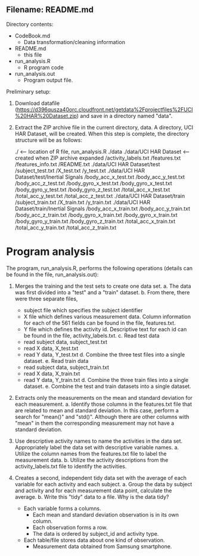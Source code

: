 Filename:  README.md
----------------------------------------------------------------------------------------------------
Directory contents:
  - CodeBook.md
    - Data transformation/cleaning information
  - README.md
    - this file
  - run_analysis.R
    - R program code
  - run_analysis.out
    - Program output file.


Preliminary setup:
1.  Download datafile (https://d396qusza40orc.cloudfront.net/getdata%2Fprojectfiles%2FUCI%20HAR%20Dataset.zip)
    and save in a directory named "data".
2.  Extract the ZIP archive file in the current directory, data.  A directory, UCI HAR Dataset, will
    be created.  When this step is complete, the directory structure will be as follows:

	./                                <-- location of R file, run_analysis.R
	./data
	./data/UCI HAR Dataset            <-- created when ZIP archive expanded
	                      /activity_labels.txt
						  /features.txt
						  /features_info.txt
						  /README.txt
	./data/UCI HAR Dataset/test
	                           /subject_test.txt
							   /X_test.txt
							   /y_test.txt
	./data/UCI HAR Dataset/test/Inertial Signals
												/body_acc_x_test.txt
												/body_acc_y_test.txt
												/body_acc_z_test.txt
												/body_gyro_x_test.txt
												/body_gyro_x_test.txt
												/body_gyro_y_test.txt
												/body_gyro_z_test.txt
												/total_acc_x_test.txt
												/total_acc_y_test.txt
												/total_acc_z_test.txt
	./data/UCI HAR Dataset/train
	                           /subject_train.txt
							   /X_train.txt
							   /y_train.txt
	./data/UCI HAR Dataset/train/Inertial Signals
												/body_acc_x_train.txt
												/body_acc_y_train.txt
												/body_acc_z_train.txt
												/body_gyro_x_train.txt
												/body_gyro_x_train.txt
												/body_gyro_y_train.txt
												/body_gyro_z_train.txt
												/total_acc_x_train.txt
												/total_acc_y_train.txt
												/total_acc_z_train.txt

Program analysis
================
The program, run_analysis.R, performs the following operations (details can be found in the file,
run_analysis.out):

1.  Merges the training and the test sets to create one data set.
  a.  The data was first divided into a "test" and a "train" dataset.
  b.  From there, there were three separate files,
	  - subject file which specifies the subject identifier
	  - X file which defines various measurement data.  Column information for each of the 561
		fields can be found in the file, features.txt.
	  - Y file which defines the activity id.  Descriptive text for each id can be found in
		the file, activity_labels.txt.
  c.  Read test data
	  - read subject data, subject_test.txt
	  - read X data, X_test.txt
	  - read Y data, Y_test.txt
  d.  Combine the three test files into a single dataset.
  e.  Read train data
	  - read subject data, subject_train.txt
	  - read X data, X_train.txt
	  - read Y data, Y_train.txt
  d.  Combine the three train files into a single dataset.
  e.  Combine the test and train datasets into a single dataset.
	
2.  Extracts only the measurements on the mean and standard deviation for each measurement. 
  a.  Identify those columns in the features.txt file that are related to mean and standard
		deviation.  In this case, perform a search for "mean()" and "std()".  Although there are 
		other columns with "mean" in them the corresponding measurement may not have a standard
		deviation.

3.  Use descriptive activity names to name the activities in the data set.  Appropriately label the 
    data set with descriptive variable names. 
  a.  Utilize the column names from the features.txt file to label the measurement data.
  b.  Utilize the activity descriptions from the activity_labels.txt file to identify the 
	    activities. 
	
4.  Creates a second, independent tidy data set with the average of each variable for each 
    activity and each subject. 
  a.  Group the data by subject and activity and for each measurement data point, calculate the
	    average.
  b.  Write this "tidy" data to a file.  Why is the data tidy?
	  - Each variable forms a columns.
		  - Each mean and standard deviation observation is in its own column.
		  - Each observation forms a row.
		  - The data is ordered by subject_id and activity type.
	  - Each table/file stores data about one kind of observation.
		  - Measurement data obtained from Samsung smartphone. 
	

	